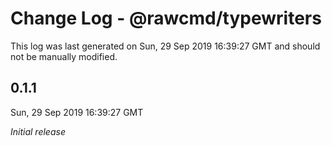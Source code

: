 # Change Log - @rawcmd/typewriters

This log was last generated on Sun, 29 Sep 2019 16:39:27 GMT and should not be manually modified.

## 0.1.1
Sun, 29 Sep 2019 16:39:27 GMT

*Initial release*

